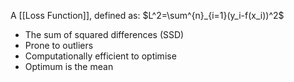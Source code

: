 A [[Loss Function]], defined as: $L^2=\sum^{n}_{i=1}(y_i-f(x_i))^2$ 

- The sum of squared differences (SSD)
- Prone to outliers
- Computationally efficient to optimise
- Optimum is the mean
